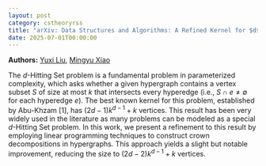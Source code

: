```yaml
---
layout: post
category: cstheoryrss
title: "arXiv: Data Structures and Algorithms: A Refined Kernel for $d$-Hitting Set"
date: 2025-07-01T00:00:00
---
```


**Authors:** [Yuxi Liu](https://dblp.uni-trier.de/search?q=Yuxi+Liu), [Mingyu Xiao](https://dblp.uni-trier.de/search?q=Mingyu+Xiao)

The $d$-Hitting Set problem is a fundamental problem in parameterized
complexity, which asks whether a given hypergraph contains a vertex subset $S$
of size at most $k$ that intersects every hyperedge (i.e., $S \cap e \neq
\emptyset$ for each hyperedge $e$). The best known kernel for this problem,
established by Abu-Khzam [1], has $(2d - 1)k^{d - 1} + k$ vertices. This result
has been very widely used in the literature as many problems can be modeled as
a special $d$-Hitting Set problem. In this work, we present a refinement to
this result by employing linear programming techniques to construct crown
decompositions in hypergraphs. This approach yields a slight but notable
improvement, reducing the size to $(2d - 2)k^{d - 1} + k$ vertices.